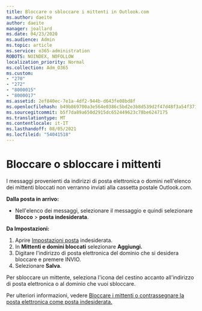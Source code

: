 ```yaml
---
title: Bloccare o sbloccare i mittenti in Outlook.com
ms.author: daeite
author: daeite
manager: joallard
ms.date: 04/23/2020
ms.audience: Admin
ms.topic: article
ms.service: o365-administration
ROBOTS: NOINDEX, NOFOLLOW
localization_priority: Normal
ms.collection: Adm_O365
ms.custom:
- "270"
- "272"
- "8000015"
- "8000017"
ms.assetid: 2ef840ec-7e1a-4df2-944b-d643fe08bd8f
ms.openlocfilehash: b49b869700a3e564e0386c5bd2e3b8d539d2f47d48f3a54f3718c770ccc9a0bd
ms.sourcegitcommit: b5f7da89a650d2915dc652449623c78be6247175
ms.translationtype: MT
ms.contentlocale: it-IT
ms.lasthandoff: 08/05/2021
ms.locfileid: "54041518"
---
```

# <a name="block-or-unblock-senders"></a>Bloccare o sbloccare i mittenti

I messaggi provenienti da indirizzi di posta elettronica o domini nell'elenco dei mittenti bloccati non verranno inviati alla cassetta postale Outlook.com.

**Dalla posta in arrivo:**

- Nell'elenco dei messaggi, selezionare il messaggio e quindi selezionare **Blocco**  >  **posta indesiderata**.

**Da Impostazioni:**

1. Aprire [Impostazioni posta](https://outlook.live.com/mail/options/mail/junkEmail) indesiderata.
2. In **Mittenti e domini bloccati** selezionare **Aggiungi.**
3. Digitare l'indirizzo di posta elettronica del dominio che si desidera bloccare e premere INVIO.
4. Selezionare **Salva**.

Per sbloccare un mittente, seleziona l'icona del cestino accanto all'indirizzo di posta elettronica o al dominio che vuoi sbloccare.

Per ulteriori informazioni, vedere [Bloccare i mittenti o contrassegnare la posta elettronica come posta indesiderata.](https://support.office.com/article/a3ece97b-82f8-4a5e-9ac3-e92fa6427ae4?wt.mc_id=Office_Outlook_com_Alchemy)
